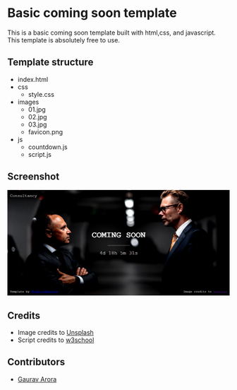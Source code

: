 # Basic coming soon template
This is a basic coming soon template built with html,css, and javascript. This template is absolutely free to use.

## Template structure
- index.html
- css
  - style.css
- images
  - 01.jpg
  - 02.jpg
  - 03.jpg
  - favicon.png
- js
  - countdown.js
  - script.js

## Screenshot
![Image Coming soon](/Basic/basic.png)

## Credits
- Image credits to [Unsplash](https://unsplash.com)
- Script credits to [w3school](https://www.w3schools.com/js/js_functions.asp)

## Contributors
- [Gaurav Arora](https://github.com/garora)
